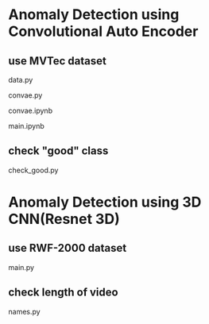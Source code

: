 # Anomaly Detection using Convolutional Auto Encoder
## use MVTec dataset
data.py

convae.py

convae.ipynb

main.ipynb

## check "good" class
check_good.py

# Anomaly Detection using 3D CNN(Resnet 3D)
## use RWF-2000 dataset
main.py

## check length of video
names.py
